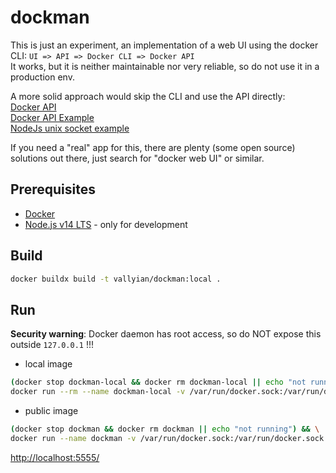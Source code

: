 # dockman

This is just an experiment, an implementation of a web UI using the docker CLI: `UI => API => Docker CLI => Docker API`  
It works, but it is neither maintainable nor very reliable, so do not use it in a production env.  

A more solid approach would skip the CLI and use the API directly:  
[Docker API](https://docs.docker.com/engine/api/v1.41/)  
[Docker API Example](https://docs.docker.com/engine/api/sdk/examples/)  
[NodeJs unix socket example](https://stackoverflow.com/questions/41177350/node-js-send-get-request-via-unix-socket)  

If you need a "real" app for this, there are plenty (some open source) solutions out there, just search for "docker web UI" or similar.

## Prerequisites

* [Docker](https://docs.docker.com/get-docker/)
* [Node.js v14 LTS](https://nodejs.org/en/) - only for development

## Build

```sh
docker buildx build -t vallyian/dockman:local .
```

## Run

**Security warning**: Docker daemon has root access, so do NOT expose this outside `127.0.0.1` !!!

* local image

```sh
(docker stop dockman-local && docker rm dockman-local || echo "not running") && \
docker run --rm --name dockman-local -v /var/run/docker.sock:/var/run/docker.sock -p 127.0.0.1:5556:80 vallyian/dockman:local
```

* public image

```sh
(docker stop dockman && docker rm dockman || echo "not running") && \
docker run --name dockman -v /var/run/docker.sock:/var/run/docker.sock -p 127.0.0.1:5555:80 --pull always --restart=always -d vallyian/dockman:latest
```

[http://localhost:5555/](http://localhost:5555/)
